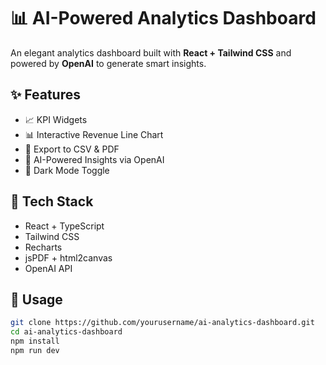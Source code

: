 # 📊 AI-Powered Analytics Dashboard

An elegant analytics dashboard built with **React + Tailwind CSS** and powered by **OpenAI** to generate smart insights.

## ✨ Features

- 📈 KPI Widgets
- 📊 Interactive Revenue Line Chart
- 📄 Export to CSV & PDF
- 🤖 AI-Powered Insights via OpenAI
- 🌙 Dark Mode Toggle

## 🚀 Tech Stack

- React + TypeScript
- Tailwind CSS
- Recharts
- jsPDF + html2canvas
- OpenAI API

## 🧠 Usage

```bash
git clone https://github.com/yourusername/ai-analytics-dashboard.git
cd ai-analytics-dashboard
npm install
npm run dev
